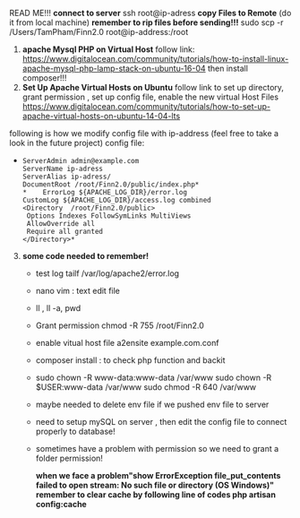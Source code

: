 READ ME!!!
**connect to server**
			ssh root@ip-adress
**copy Files to Remote** (do it from local machine) **remember to rip files before sending!!!**
			sudo scp -r /Users/TamPham/Finn2.0 root@ip-address:/root

1) **apache Mysql PHP on Virtual Host**
 follow link:
 https://www.digitalocean.com/community/tutorials/how-to-install-linux-apache-mysql-php-lamp-stack-on-ubuntu-16-04
 then install composer!!!
2) **Set Up Apache Virtual Hosts on Ubuntu**
	follow link to set up directory, grant permission , set up config file, enable the new virtual Host Files
https://www.digitalocean.com/community/tutorials/how-to-set-up-apache-virtual-hosts-on-ubuntu-14-04-lts

  following is how we modify config file with ip-address (feel free to take a look in the future project)
  config file:
  *		ServerAdmin admin@example.com
        ServerName ip-adress
        ServerAlias ip-adress/
        DocumentRoot /root/Finn2.0/public/index.php*
        *	 ErrorLog ${APACHE_LOG_DIR}/error.log
        CustomLog ${APACHE_LOG_DIR}/access.log combined
        <Directory  /root/Finn2.0/public>
         Options Indexes FollowSymLinks MultiViews
         AllowOverride all
         Require all granted
        </Directory>*

3) **some code needed to remember!**
	* test log
	tailf /var/log/apache2/error.log
	* nano vim : text edit file
	* ll , ll -a, pwd
	*  Grant permission
		chmod -R 755 /root/Finn2.0
	*	enable vitual host file
		a2ensite example.com.conf
	* 	composer install : to check php function and backit
	*   sudo chown -R www-data:www-data /var/www
		sudo chown -R $USER:www-data /var/www
		sudo chmod -R 640 /var/www
	* 	maybe needed to delete env file if we pushed env file to server
	* 	need to setup mySQL on server , then edit the config file to connect properly to database!
	* 	sometimes have a problem with permission so we need to grant a folder permission!

		**when we face a problem"show ErrorException file_put_contents failed to open stream: No such file or directory (OS Windows)"
		remember to clear cache by following line of codes
		php artisan config:cache**
